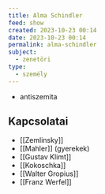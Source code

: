 ```yaml
---
title: Alma Schindler
feed: show
created: 2023-10-23 00:14
date: 2023-10-23 00:14
permalink: alma-schindler
subject:
  - zenetöri
type:
  - személy
---
```


- antiszemita
## Kapcsolatai

- [[Zemlinsky]]
- [[Mahler]] (gyerekek)
- [[Gustav Klimt]]
- [[Kokoschka]]
- [[Walter Gropius]]
- [[Franz Werfel]]
